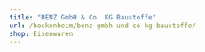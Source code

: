 ```yaml
---
title: "BENZ GmbH & Co. KG Baustoffe"
url: /hockenheim/benz-gmbh-und-co-kg-baustoffe/
shop: Eisenwaren
---
```


